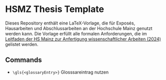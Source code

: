 # HSMZ Thesis Template

Dieses Repository enthält eine LaTeX-Vorlage, die für Exposés, Hausarbeiten und Abschlussarbeiten an der Hochschule Mainz genutzt werden kann. Die Vorlage erfüllt alle formalen Anforderungen, die im [Leitfaden der HS Mainz zur Anfertigung wissenschaftlicher Arbeiten (2024)](https://www.hs-mainz.de/studium/services/wirtschaft/pruefungsmanagement/downloads/) gelistet werden. 

## Commands

- `\gls{<glossaryEntry>}` Glosssareintrag nutzen


